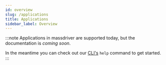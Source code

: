 ```yaml
---
id: overview
slug: /applications
title: Applications
sidebar_label: Overview
---
```


:::note
Applications in massdriver are supported today, but the documentation is _coming soon_.

In the meantime you can check out our [CLI's](https://github.com/massdriver-cloud/massdriver-cli) `help` command to get started.
:::

